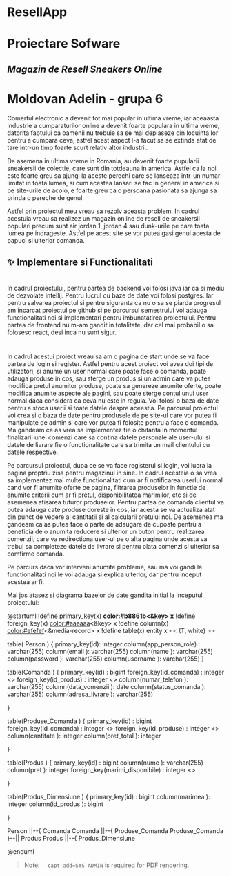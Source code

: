 # ResellApp

# Proiectare Sofware
## _Magazin de Resell Sneakers Online_

#
#
#
# Moldovan Adelin - grupa 6


Comertul electronic a devenit tot mai popular in ultima vreme, iar aceaasta industrie 
a cumparaturilor online a devenit foarte populara in ultima vreme, datorita faptului 
ca oamenii nu trebuie sa se mai deplaseze din locuinta lor pentru a cumpara ceva, 
astfel acest aspect l-a facut sa se extinda atat de tare intr-un timp foarte scurt
relativ altor industrii.

De asemena in ultima vreme in Romania, au devenit foarte pupularii sneakersii de colectie, 
care sunt din totdeauna in america. Astfel ca la noi este foarte greu sa ajungi la aceste perechi 
care se lanseaza intr-un numar limitat in toata lumea, si cum acestea lansari se fac in general 
in america si pe site-urile de acolo, e foarte greu ca o persoana pasionata sa ajunga sa 
prinda o pereche de genul. 

Astfel prin proiectul meu vreau sa rezolv aceasta problem. In cadrul acestuia vreau sa realizez 
un magazin online de resell de sneakersii populari precum sunt air jordan 1, jordan 4 sau dunk-urile 
pe care toata lumea pe indrageste. Astfel pe acest site se vor putea gasi genul acesta de papuci 
si ulterior comanda. 



## ✨ Implementare si Functionalitati

#
In cadrul proiectului, pentru partea de backend voi folosi java 
iar ca si mediu de dezvolate intellij. Pentru lucrul cu baze de date 
voi folosi postgres. Iar pentru salvarea proiectul si pentru siguranta 
ca nu o sa se piarda progresul am incarcat proiectul pe github si pe parcursul 
semestrului voi adauga functionalitati noi si implementari pentru imbunatatirea proiectului.
Pentru partea de frontend nu m-am gandit in totalitate, dar cel mai probabil o sa folosesc
react, desi inca nu sunt sigur.

#
In cadrul acestui proiect vreau sa am o pagina de start unde se va face partea de login si register. 
Astfel pentru acest proiect voi avea doi tipi de utilizatori, si anume un user normal care poate 
face o comanda, poate adauga produse in cos, sau sterge un produs si un admin care va putea 
modifica pretul anumitor produse, poate sa genereze anumite oferte, poate modifica anumite aspecte ale pagini, 
sau poate sterge contul unui user normal daca considera ca ceva nu este in regula. 
Voi folosi o baza de date pentru a stoca userii si toate datele despre aceestia. 
Pe parcusul proiectul voi crea si o baza de date pentru produsele de pe site-ul care vor putea fi manipulate
de admin si care vor putea fi folosite pentru a face o comanda. Ma gandeam ca as vrea sa 
implementez fie o chitanta in momentul finalizarii unei comenzi care sa contina datele personale ale user-ului 
si datele de livrare fie o functionalitate care sa trimita un mail clientului cu datele respective.

Pe parcursul proiectul, dupa ce se va face registerul si login, voi lucra la pagina proptriu zisa pentru magazinul in sine.
In cadrul acesteia o sa vrea sa implementez mai multe functionalitati cum ar fi notificarea userlui normal 
cand vor fi anumite oferte pe pagina, filtrarea produselor in functie de anumite criterii cum ar fi pretul, 
disponibilitatea marimilor, etc si de asemenea afisarea tuturor produselor. Pentru partea de comanda clientul 
va putea adauga cate produse doreste in cos, iar acesta se va actualiza atat din punct de vedere al cantitatii 
si al calcularii pretului noi. De asemenea ma gandeam ca as putea face o parte de adaugare de cupoate pentru a 
beneficia de o anumita reducere si ulterior un buton pentru realizarea comenzii, care va redirectiona user-ul 
pe o alta pagina unde acesta va trebui sa completeze datele de livrare si pentru plata comenzi si ulterior sa comfirme comanda. 

Pe parcurs daca vor interveni anumite probleme, sau ma voi gandi la functionalitati noi le voi adauga si explica ulterior, dar pentru inceput acestea ar fi.




Mai jos atasez si diagrama bazelor de date gandita initial la inceputul proiectului:

@startuml
!define primary_key(x) <b><color:#b8861b><&key></color> x</b>
!define foreign_key(x) <color:#aaaaaa><&key></color> x
!define column(x) <color:#efefef><&media-record></color> x
!define table(x) entity x << (T, white) >>

table( Person ) {
   primary_key(id): integer
   column(app_person_role) : varchar(255) 
   column(email ): varchar(255)
   column(name ): varchar(255)
   column(password ): varchar(255)
   column(username ): varchar(255)
}

table(Comanda ) 
{
   primary_key(id) : bigint
   foreign_key(id_comanda) : integer <<FK>>
    foreign_key(id_produs) : integer <<FK>>
   column(numar_telefon ): varchar(255)
   column(data_vomenzii ): date
   column(status_comanda ): varchar(255)
   column(adresa_livrare ): varchar(255)
    
   
}

table(Produse_Comanda ) {
    primary_key(id) : bigint
   foreign_key(id_comanda) : integer <<FK>>
    foreign_key(id_produse) : integer <<FK>>
   column(cantitate ): integer
   column(pret_total ): integer
  
}

table(Produs ) {
    primary_key(id) : bigint
   column(nume ): varchar(255)
   column(pret ): integer
   foreign_key(marimi_disponibile) : integer <<FK>>
  
}

table(Produs_Dimensiune ) {
    primary_key(id) : bigint
   column(marimea ): integer
   column(id_produs ):  bigint
   
  
}

Person ||--{ Comanda
Comanda ||--{ Produse_Comanda
Produse_Comanda }--|| Produs
Produs ||--{ Produs_Dimensiune

@enduml


> Note: `--capt-add=SYS-ADMIN` is required for PDF rendering.




[//]: # (These are reference links used in the body of this note and get stripped out when the markdown processor does its job. There is no need to format nicely because it shouldn't be seen. Thanks SO - http://stackoverflow.com/questions/4823468/store-comments-in-markdown-syntax)

   [dill]: <https://github.com/joemccann/dillinger>
   [git-repo-url]: <https://github.com/joemccann/dillinger.git>
   [john gruber]: <http://daringfireball.net>
   [df1]: <http://daringfireball.net/projects/markdown/>
   [markdown-it]: <https://github.com/markdown-it/markdown-it>
   [Ace Editor]: <http://ace.ajax.org>
   [node.js]: <http://nodejs.org>
   [Twitter Bootstrap]: <http://twitter.github.com/bootstrap/>
   [jQuery]: <http://jquery.com>
   [@tjholowaychuk]: <http://twitter.com/tjholowaychuk>
   [express]: <http://expressjs.com>
   [AngularJS]: <http://angularjs.org>
   [Gulp]: <http://gulpjs.com>

   [PlDb]: <https://github.com/joemccann/dillinger/tree/master/plugins/dropbox/README.md>
   [PlGh]: <https://github.com/joemccann/dillinger/tree/master/plugins/github/README.md>
   [PlGd]: <https://github.com/joemccann/dillinger/tree/master/plugins/googledrive/README.md>
   [PlOd]: <https://github.com/joemccann/dillinger/tree/master/plugins/onedrive/README.md>
   [PlMe]: <https://github.com/joemccann/dillinger/tree/master/plugins/medium/README.md>
   [PlGa]: <https://github.com/RahulHP/dillinger/blob/master/plugins/googleanalytics/README.md>
